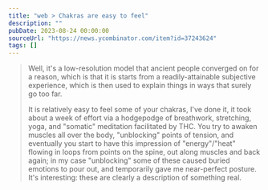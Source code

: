 ```yaml
---
title: "web > Chakras are easy to feel"
description: ""
pubDate: 2023-08-24 00:00:00
sourceUrl: "https://news.ycombinator.com/item?id=37243624"
tags: []
---
```


> Well, it's a low-resolution model that ancient people converged on for a reason, which is that it is starts from a readily-attainable subjective experience, which is then used to explain things in ways that surely go too far.
> 
> It is relatively easy to feel some of your chakras, I've done it, it took about a week of effort via a hodgepodge of breathwork, stretching, yoga, and "somatic" meditation facilitated by THC. You try to awaken muscles all over the body, "unblocking" points of tension, and eventually you start to have this impression of "energy"/"heat" flowing in loops from points on the spine, out along muscles and back again; in my case "unblocking" some of these caused buried emotions to pour out, and temporarily gave me near-perfect posture. It's interesting: these are clearly a description of something real. 
